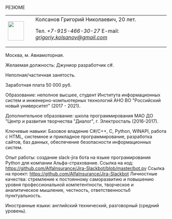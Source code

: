 
РЕЗЮМЕ 
<table border=0>
<tr>
<td width=70 heigth=80><img src="https://sun9-60.userapi.com/PxeJKT7_3UPqjReVE3O2tViTjUtkrRUz5su7yg/D42kddXqE2A.jpg" width="50" height="60" /></td> <td> Колсанов Григорий Николаевич, 20 лет.

Тел. *+7-915-466-30-27* E-mail: *grigoriy.kolsanov@gmail.com*
</td></tr>
</table>
Москва, м. Авиамоторная.

Желаемая должность: Джуниор разработчик c#.

Неполная/частичная занятость.

Заработная плата 50 000 руб.

Образование: неполное высшее, студент Института информационных систем и инженерно-компьютерных технологий АНО ВО "Российский новый университет" (2017 - 2021).

Дополнительное образование: школа программирования МАО ДО "Центр и развития творчества "Диалог", г. Электросталь (2016-2017).

Ключевые навыки: Базовое владение C#/С++, C, Python, WINAPI, работа с HTML, системное и прикладное программирование, разработка сайтов, баз данных, обеспечение безопасности информационных систем.

Опыт работы: создание slack-jira бота на языке програмирования Python для компании Альфа-страхование. Ссылка на код: https://github.com/AlfaInsurance/Jira-Slackbot/blob/master/bot.py Ссылка на проект: https://github.com/AlfaInsurance/Jira-Slackbot Личностные качества: стремление к постоянному саморазвитию и повышению уровня профессиональной компетентности, творческое и аналитическое мышление, честность, ответственностьб пунктуальность.

Иностранные языки: английский технический, разговорный (средний уровень).
